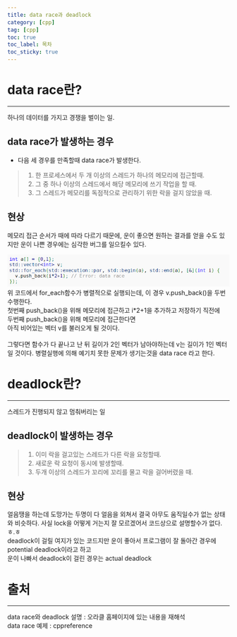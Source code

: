 ```yaml
---
title: data race과 deadlock
category: [cpp]
tag: [cpp]
toc: true
toc_label: 목차
toc_sticky: true
---
```

# data race란?

---
하나의 데이터를 가지고 경쟁을 벌이는 일.
## data race가 발생하는 경우
* 다음 세 경우를 만족할때 data race가 발생한다.
> 1. 한 프로세스에서 두 개 이상의 스레드가 하나의 메모리에 접근할때.
> 2. 그 중 하나 이상의 스레드에서 해당 메모리에 쓰기 작업을 할 때.
> 3. 그 스레드가 메모리를 독점적으로 관리하기 위한 락을 걸지 않았을 때.

## 현상
메모리 접근 순서가 때에 따라 다르기 때문에, 운이 좋으면 원하는 결과를 얻을 수도 있지만 
운이 나쁜 경우에는 심각한 버그를 일으킬수 있다.   

![data_race](/assets/datarace_deadlock/data_race.png)   
위 코드에서 for_each함수가 병렬적으로 실행되는데, 이 경우 v.push_back()을 두번 수행한다.      
첫번째 push_back()을 위해 메모리에 접근하고 i*2+1을 추가하고 저장하기 직전에   
두번째 push_back()을 위해 메모리에 접근한다면   
아직 비어있는 벡터 v를 불러오게 될 것이다.  
<br> 
그렇다면 함수가 다 끝나고 난 뒤 길이가 2인 벡터가 남아야하는데 v는 길이가 1인 벡터일 것이다. 
병렬실행에 의해 예기치 못한 문제가 생기는것을 data race 라고 한다.


# deadlock란?
---
스레드가 진행되지 않고 멈춰버리는 일
## deadlock이 발생하는 경우
> 1. 이미 락을 걸고있는 스레드가 다른 락을 요청할때.
> 2. 새로운 락 요청이 동시에 발생할때.
> 3. 두개 이상의 스레드가 꼬리에 꼬리를 물고 락을 걸어버렸을 때.

## 현상
얼음땡을 하는데 도망가는 두명이 다 얼음을 외쳐서 결국 아무도 움직일수가 없는 상태와 비슷하다.
사실 lock을 어떻게 거는지 잘 모르겠어서 코드상으로 설명할수가 없다. ㅎ.ㅎ   
deadlock이 걸릴 여지가 있는 코드지만 운이 좋아서 프로그램이 잘 돌아간 경우에 potential deadlock이라고 하고   
운이 나빠서 deadlock이 걸린 경우는 actual deadlock
# 출처
---
data race와 deadlock 설명 : 오라클 홈페이지에 있는 내용을 재해석   
data race 예제 : cppreference